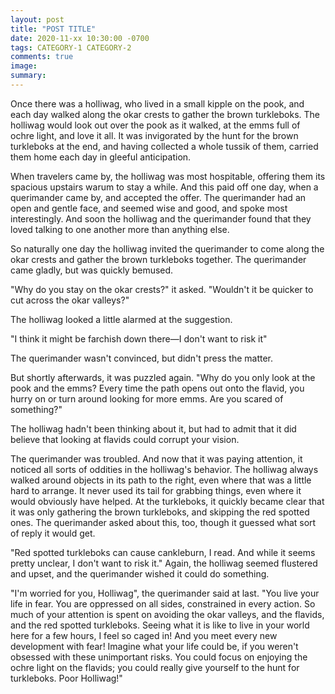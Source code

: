 ```yaml
---
layout: post
title: "POST TITLE"
date: 2020-11-xx 10:30:00 -0700
tags: CATEGORY-1 CATEGORY-2
comments: true
image:
summary:
---
```

Once there was a holliwag, who lived in a small kipple on the pook, and each day walked along the okar crests to gather the brown turkleboks. The holliwag would look out over the pook as it walked, at the emms full of ochre light, and love it all. It was invigorated by the hunt for the brown turkleboks at the end, and having collected a whole tussik of them, carried them home each day in gleeful anticipation.

When travelers came by, the holliwag was most hospitable, offering them its spacious upstairs warum to stay a while. And this paid off one day, when a querimander came by, and accepted the offer. The querimander had an open and gentle face, and seemed wise and good, and spoke most interestingly. And soon the holliwag and the querimander found that they loved talking to one another more than anything else.

So naturally one day the holliwag invited the querimander to come along the okar crests and gather the brown turkleboks together. The querimander came gladly, but was quickly bemused.

"Why do you stay on the okar crests?" it asked. "Wouldn't it be quicker to cut across the okar valleys?"

The holliwag looked a little alarmed at the suggestion.

"I think it might be farchish down there&mdash;I don't want to risk it"

The querimander wasn't convinced, but didn't press the matter.

But shortly afterwards, it was puzzled again. "Why do you only look at the pook and the emms? Every time the path opens out onto the flavid, you hurry on or turn around looking for more emms. Are you scared of something?"

The holliwag hadn't been thinking about it, but had to admit that it did believe that looking at flavids could corrupt your vision.

The querimander was troubled. And now that it was paying attention, it noticed all sorts of oddities in the holliwag's behavior. The holliwag always walked around objects in its path to the right, even where that was a little hard to arrange. It never used its tail for grabbing things, even where it would obviously have helped. At the turkleboks, it quickly became clear that it was only gathering the brown turkleboks, and skipping the red spotted ones. The querimander asked about this, too, though it guessed what sort of reply it would get.

"Red spotted turkleboks can cause cankleburn, I read. And while it seems pretty unclear, I don't want to risk it." Again, the holliwag seemed flustered and upset, and the querimander wished it could do something.

"I'm worried for you, Holliwag", the querimander said at last. "You live your life in fear. You are oppressed on all sides, constrained in every action. So much of your attention is spent on avoiding the okar valleys, and the flavids, and the red spotted turkleboks. Seeing what it is like to live in your world here for a few hours, I feel so caged in! And you meet every new development with fear! Imagine what your life could be, if you weren't obsessed with these unimportant risks. You could focus on enjoying the ochre light on the flavids; you could really give yourself to the hunt for turkleboks. Poor Holliwag!"
